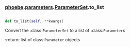 ### [phoebe](phoebe.md).[parameters](parameters.md).[ParameterSet](ParameterSet.md).to_list

```py

def to_list(self, **kwargs)

```



Convert the :class:`ParameterSet` to a list of :class:`Parameter`s

:return: list of class:`Parameter` objects

